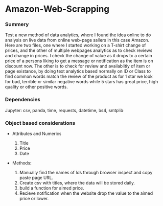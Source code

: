 # Amazon-Web-Scrapping

### Summery
Test a new method of data analytics, where I found the idea online to do analysis on live data from online web-page sallers in this case Amazon. Here are two files, one where I started working on a T-shirt change of prices, and the other of multiple webpages analytics as to check reviews and change in prices. I check the change of value as it drops to a certain price of a persons liking to get a message or notification as the item is on discount now. The other is to check for review and availablitiy of item or page existance, by doing text analytics based normally on ID or Class to find common words match the review of the product as for 1 star we look for bad, terrible or similar negative words while 5 stars has great price, high quality or other positive words.

### Dependencies
Jupyter: csv, panda, time, requests, datetime, bs4, smtplib

### Object based considerations
  - Attributes and Numerics
    1. Title
    2. Price
    3. Date
  
  - Methods:
     1. Manually find the names of Ids through browser inspect and copy paste page URL.
     2. Create csv with titles, where the data will be stored daily.
     3. build a function for aimed price.
     4. Recieve notification when the website drop the value to the aimed price or lower.
